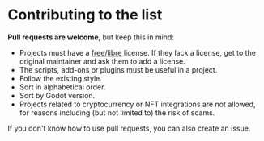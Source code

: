 # Contributing to the list

**Pull requests are welcome**, but keep this in mind:

- Projects must have a [free/libre](https://gnu.org/licenses/license-list.html) license. If they lack a license, get to the original maintainer and ask them to add a license.
- The scripts, add-ons or plugins must be useful in a project.
- Follow the existing style.
- Sort in alphabetical order.
- Sort by Godot version.
- Projects related to cryptocurrency or NFT integrations are not allowed, for reasons including (but not limited to) the risk of scams.

If you don't know how to use pull requests, you can also create an issue.
